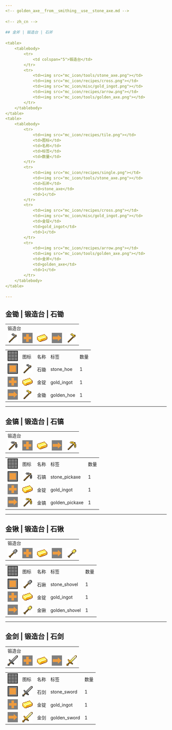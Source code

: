 ```yaml
---
<!-- golden_axe__from__smithing__use__stone_axe.md -->

<!-- zh_cn -->

## 金斧 | 锻造台 | 石斧

<table>
	<tablebody>
		<tr>
			<td colspan="5">锻造台</td>
		</tr>
		<tr>
			<td><img src="mc_icon/tools/stone_axe.png"></td>
			<td><img src="mc_icon/recipes/cross.png"></td>
			<td><img src="mc_icon/misc/gold_ingot.png"></td>
			<td><img src="mc_icon/recipes/arrow.png"></td>
			<td><img src="mc_icon/tools/golden_axe.png"></td>
		</tr>
	</tablebody>
</table>
<table>
	<tablebody>
		<tr>
			<td><img src="mc_icon/recipes/tile.png"></td>
			<td>图标</td>
			<td>名称</td>
			<td>标签</td>
			<td>数量</td>
		</tr>
		<tr>
			<td><img src="mc_icon/recipes/single.png"></td>
			<td><img src="mc_icon/tools/stone_axe.png"></td>
			<td>石斧</td>
			<td>stone_axe</td>
			<td>1</td>
		</tr>
		<tr>
			<td><img src="mc_icon/recipes/cross.png"></td>
			<td><img src="mc_icon/misc/gold_ingot.png"></td>
			<td>金锭</td>
			<td>gold_ingot</td>
			<td>1</td>
		</tr>
		<tr>
			<td><img src="mc_icon/recipes/arrow.png"></td>
			<td><img src="mc_icon/tools/golden_axe.png"></td>
			<td>金斧</td>
			<td>golden_axe</td>
			<td>1</td>
		</tr>
	</tablebody>
</table>

---
```

<!-- golden_hoe__from__smithing__use__stone_hoe.md -->

<!-- zh_cn -->

## 金锄 | 锻造台 | 石锄

<table>
	<tablebody>
		<tr>
			<td colspan="5">锻造台</td>
		</tr>
		<tr>
			<td><img src="mc_icon/tools/stone_hoe.png"></td>
			<td><img src="mc_icon/recipes/cross.png"></td>
			<td><img src="mc_icon/misc/gold_ingot.png"></td>
			<td><img src="mc_icon/recipes/arrow.png"></td>
			<td><img src="mc_icon/tools/golden_hoe.png"></td>
		</tr>
	</tablebody>
</table>
<table>
	<tablebody>
		<tr>
			<td><img src="mc_icon/recipes/tile.png"></td>
			<td>图标</td>
			<td>名称</td>
			<td>标签</td>
			<td>数量</td>
		</tr>
		<tr>
			<td><img src="mc_icon/recipes/single.png"></td>
			<td><img src="mc_icon/tools/stone_hoe.png"></td>
			<td>石锄</td>
			<td>stone_hoe</td>
			<td>1</td>
		</tr>
		<tr>
			<td><img src="mc_icon/recipes/cross.png"></td>
			<td><img src="mc_icon/misc/gold_ingot.png"></td>
			<td>金锭</td>
			<td>gold_ingot</td>
			<td>1</td>
		</tr>
		<tr>
			<td><img src="mc_icon/recipes/arrow.png"></td>
			<td><img src="mc_icon/tools/golden_hoe.png"></td>
			<td>金锄</td>
			<td>golden_hoe</td>
			<td>1</td>
		</tr>
	</tablebody>
</table>

---
<!-- golden_pickaxe__from__smithing__use__stone_pickaxe.md -->

<!-- zh_cn -->

## 金镐 | 锻造台 | 石镐

<table>
	<tablebody>
		<tr>
			<td colspan="5">锻造台</td>
		</tr>
		<tr>
			<td><img src="mc_icon/tools/stone_pickaxe.png"></td>
			<td><img src="mc_icon/recipes/cross.png"></td>
			<td><img src="mc_icon/misc/gold_ingot.png"></td>
			<td><img src="mc_icon/recipes/arrow.png"></td>
			<td><img src="mc_icon/tools/golden_pickaxe.png"></td>
		</tr>
	</tablebody>
</table>
<table>
	<tablebody>
		<tr>
			<td><img src="mc_icon/recipes/tile.png"></td>
			<td>图标</td>
			<td>名称</td>
			<td>标签</td>
			<td>数量</td>
		</tr>
		<tr>
			<td><img src="mc_icon/recipes/single.png"></td>
			<td><img src="mc_icon/tools/stone_pickaxe.png"></td>
			<td>石镐</td>
			<td>stone_pickaxe</td>
			<td>1</td>
		</tr>
		<tr>
			<td><img src="mc_icon/recipes/cross.png"></td>
			<td><img src="mc_icon/misc/gold_ingot.png"></td>
			<td>金锭</td>
			<td>gold_ingot</td>
			<td>1</td>
		</tr>
		<tr>
			<td><img src="mc_icon/recipes/arrow.png"></td>
			<td><img src="mc_icon/tools/golden_pickaxe.png"></td>
			<td>金镐</td>
			<td>golden_pickaxe</td>
			<td>1</td>
		</tr>
	</tablebody>
</table>

---
<!-- golden_shovel__from__smithing__use__stone_shovel.md -->

<!-- zh_cn -->

## 金锹 | 锻造台 | 石锹

<table>
	<tablebody>
		<tr>
			<td colspan="5">锻造台</td>
		</tr>
		<tr>
			<td><img src="mc_icon/tools/stone_shovel.png"></td>
			<td><img src="mc_icon/recipes/cross.png"></td>
			<td><img src="mc_icon/misc/gold_ingot.png"></td>
			<td><img src="mc_icon/recipes/arrow.png"></td>
			<td><img src="mc_icon/tools/golden_shovel.png"></td>
		</tr>
	</tablebody>
</table>
<table>
	<tablebody>
		<tr>
			<td><img src="mc_icon/recipes/tile.png"></td>
			<td>图标</td>
			<td>名称</td>
			<td>标签</td>
			<td>数量</td>
		</tr>
		<tr>
			<td><img src="mc_icon/recipes/single.png"></td>
			<td><img src="mc_icon/tools/stone_shovel.png"></td>
			<td>石锹</td>
			<td>stone_shovel</td>
			<td>1</td>
		</tr>
		<tr>
			<td><img src="mc_icon/recipes/cross.png"></td>
			<td><img src="mc_icon/misc/gold_ingot.png"></td>
			<td>金锭</td>
			<td>gold_ingot</td>
			<td>1</td>
		</tr>
		<tr>
			<td><img src="mc_icon/recipes/arrow.png"></td>
			<td><img src="mc_icon/tools/golden_shovel.png"></td>
			<td>金锹</td>
			<td>golden_shovel</td>
			<td>1</td>
		</tr>
	</tablebody>
</table>

---
<!-- golden_sword__from__smithing__use__stone_sword.md -->

<!-- zh_cn -->

## 金剑 | 锻造台 | 石剑

<table>
	<tablebody>
		<tr>
			<td colspan="5">锻造台</td>
		</tr>
		<tr>
			<td><img src="mc_icon/combat/stone_sword.png"></td>
			<td><img src="mc_icon/recipes/cross.png"></td>
			<td><img src="mc_icon/misc/gold_ingot.png"></td>
			<td><img src="mc_icon/recipes/arrow.png"></td>
			<td><img src="mc_icon/combat/golden_sword.png"></td>
		</tr>
	</tablebody>
</table>
<table>
	<tablebody>
		<tr>
			<td><img src="mc_icon/recipes/tile.png"></td>
			<td>图标</td>
			<td>名称</td>
			<td>标签</td>
			<td>数量</td>
		</tr>
		<tr>
			<td><img src="mc_icon/recipes/single.png"></td>
			<td><img src="mc_icon/combat/stone_sword.png"></td>
			<td>石剑</td>
			<td>stone_sword</td>
			<td>1</td>
		</tr>
		<tr>
			<td><img src="mc_icon/recipes/cross.png"></td>
			<td><img src="mc_icon/misc/gold_ingot.png"></td>
			<td>金锭</td>
			<td>gold_ingot</td>
			<td>1</td>
		</tr>
		<tr>
			<td><img src="mc_icon/recipes/arrow.png"></td>
			<td><img src="mc_icon/combat/golden_sword.png"></td>
			<td>金剑</td>
			<td>golden_sword</td>
			<td>1</td>
		</tr>
	</tablebody>
</table>

